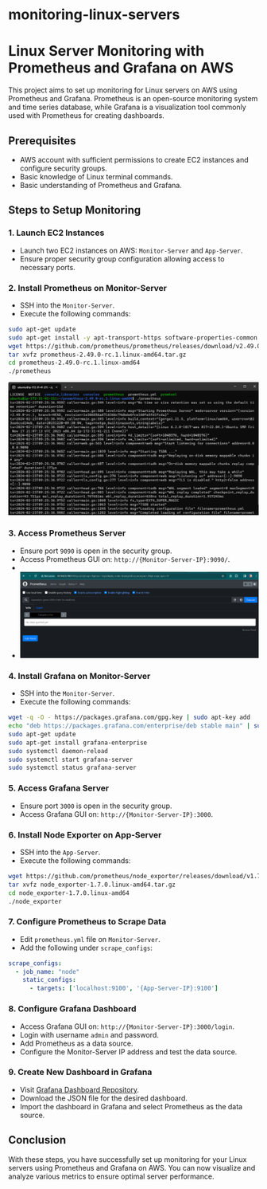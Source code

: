 # monitoring-linux-servers
# Linux Server Monitoring with Prometheus and Grafana on AWS

This project aims to set up monitoring for Linux servers on AWS using Prometheus and Grafana. Prometheus is an open-source monitoring system and time series database, while Grafana is a visualization tool commonly used with Prometheus for creating dashboards.

## Prerequisites
- AWS account with sufficient permissions to create EC2 instances and configure security groups.
- Basic knowledge of Linux terminal commands.
- Basic understanding of Prometheus and Grafana.

## Steps to Setup Monitoring

### 1. Launch EC2 Instances
- Launch two EC2 instances on AWS: `Monitor-Server` and `App-Server`.
- Ensure proper security group configuration allowing access to necessary ports.

### 2. Install Prometheus on Monitor-Server
- SSH into the `Monitor-Server`.
- Execute the following commands:

```bash
sudo apt-get update
sudo apt-get install -y apt-transport-https software-properties-common wget
wget https://github.com/prometheus/prometheus/releases/download/v2.49.0-rc.1/prometheus-2.49.0-rc.1.linux-amd64.tar.gz
tar xvfz prometheus-2.49.0-rc.1.linux-amd64.tar.gz
cd prometheus-2.49.0-rc.1.linux-amd64
./prometheus
```
![alt text](<images/starting prometheus server.png>)

### 3. Access Prometheus Server
- Ensure port `9090` is open in the security group.
- Access Prometheus GUI on: `http://{Monitor-Server-IP}:9090/`.
- 
- ![alt text](images/Prometheus-UI.png)

### 4. Install Grafana on Monitor-Server
- SSH into the `Monitor-Server`.
- Execute the following commands:

```bash
wget -q -O - https://packages.grafana.com/gpg.key | sudo apt-key add
echo "deb https://packages.grafana.com/enterprise/deb stable main" | sudo tee -a /etc/apt/sources.list.d/grafana.list
sudo apt-get update
sudo apt-get install grafana-enterprise
sudo systemctl daemon-reload
sudo systemctl start grafana-server
sudo systemctl status grafana-server
```

### 5. Access Grafana Server
- Ensure port `3000` is open in the security group.
- Access Grafana GUI on: `http://{Monitor-Server-IP}:3000`.

### 6. Install Node Exporter on App-Server
- SSH into the `App-Server`.
- Execute the following commands:

```bash
wget https://github.com/prometheus/node_exporter/releases/download/v1.7.0/node_exporter-1.7.0.linux-amd64.tar.gz
tar xvfz node_exporter-1.7.0.linux-amd64.tar.gz
cd node_exporter-1.7.0.linux-amd64
./node_exporter
```

### 7. Configure Prometheus to Scrape Data
- Edit `prometheus.yml` file on `Monitor-Server`.
- Add the following under `scrape_configs`:

```yaml
scrape_configs:
  - job_name: "node"
    static_configs:
      - targets: ['localhost:9100', '{App-Server-IP}:9100']
```

### 8. Configure Grafana Dashboard
- Access Grafana GUI on: `http://{Monitor-Server-IP}:3000/login`.
- Login with username `admin` and password.
- Add Prometheus as a data source.
- Configure the Monitor-Server IP address and test the data source.

### 9. Create New Dashboard in Grafana
- Visit [Grafana Dashboard Repository](https://grafana.com/grafana/dashboards/).
- Download the JSON file for the desired dashboard.
- Import the dashboard in Grafana and select Prometheus as the data source.

## Conclusion
With these steps, you have successfully set up monitoring for your Linux servers using Prometheus and Grafana on AWS. You can now visualize and analyze various metrics to ensure optimal server performance.
